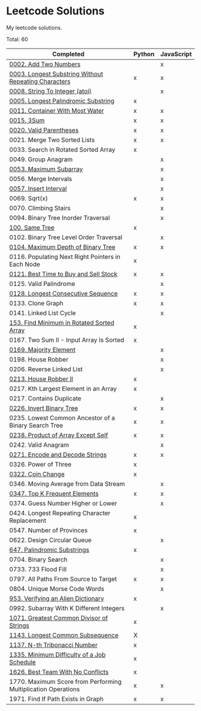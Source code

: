 # Leetcode Solutions

My leetcode solutions.

Total: 60

| Completed                                                                                                                             | Python | JavaScript |
| ------------------------------------------------------------------------------------------------------------------------------------- | ------ | ---------- |
| [0002. Add Two Numbers](https://leetcode.com/problems/add-two-numbers/)                                                               |        | x          |
| [0003. Longest Substring Without Repeating Characters](https://leetcode.com/problems/longest-substring-without-repeating-characters/) | x      | x          |
| [0008. String To Integer (atoi)](https://leetcode.com/problems/string-to-integer-atoi/)                                               |        | x          |
| [0005. Longest Palindromic Substring](https://leetcode.com/problems/longest-palindromic-substring/)                                   | x      |            |
| [0011. Container With Most Water](https://leetcode.com/problems/container-with-most-water/)                                           | x      | x          |
| [0015. 3Sum](https://leetcode.com/problems/3sum/)                                                                                     | x      | x          |
| [0020. Valid Parentheses](https://leetcode.com/problems/valid-parentheses/)                                                           | x      | x          |
| 0021. Merge Two Sorted Lists                                                                                                          | x      | x          |
| 0033. Search in Rotated Sorted Array                                                                                                  | x      |            |
| 0049. Group Anagram                                                                                                                   |        | x          |
| [0053. Maximum Subarray](https://leetcode.com/problems/maximum-subarray/)                                                             |        | x          |
| 0056. Merge Intervals                                                                                                                 |        | x          |
| [0057. Insert Interval](https://leetcode.com/problems/insert-interval/)                                                               |        | x          |
| 0069. Sqrt(x)                                                                                                                         | x      | x          |
| 0070. Climbing Stairs                                                                                                                 |        | x          |
| 0094. Binary Tree Inorder Traversal                                                                                                   |        | x          |
| [100. Same Tree](https://leetcode.com/problems/same-tree/)                                                                            | x      |            |
| 0102. Binary Tree Level Order Traversal                                                                                               |        | x          |
| [0104. Maximum Depth of Binary Tree](https://leetcode.com/problems/maximum-depth-of-binary-tree/)                                     | x      | x          |
| 0116. Populating Next Right Pointers in Each Node                                                                                     | x      |            |
| [0121. Best Time to Buy and Sell Stock](https://leetcode.com/problems/best-time-to-buy-and-sell-stock/)                               | x      | x          |
| 0125. Valid Palindrome                                                                                                                |        | x          |
| [0128. Longest Consecutive Sequence](https://leetcode.com/problems/longest-consecutive-sequence/)                                     | x      | x          |
| 0133. Clone Graph                                                                                                                     | x      | x          |
| 0141. Linked List Cycle                                                                                                               |        | x          |
| [153. Find Minimum in Rotated Sorted Array](https://leetcode.com/problems/find-minimum-in-rotated-sorted-array/)                      | x      |            |
| 0167. Two Sum II - Input Array Is Sorted                                                                                              | x      |            |
| [0169. Majority Element](https://leetcode.com/problems/majority-element/)                                                             |        | x          |
| 0198. House Robber                                                                                                                    |        | x          |
| 0206. Reverse Linked List                                                                                                             |        | x          |
| [0213. House Robber II](https://leetcode.com/problems/house-robber-ii/)                                                               | x      |            |
| 0217. Kth Largest Element in an Array                                                                                                 | x      |            |
| 0217. Contains Duplicate                                                                                                              |        | x          |
| [0226. Invert Binary Tree](https://leetcode.com/problems/invert-binary-tree/)                                                         | x      | x          |
| 0235. Lowest Common Ancestor of a Binary Search Tree                                                                                  | x      | x          |
| [0238. Product of Array Except Self](https://leetcode.com/problems/product-of-array-except-self/)                                     | x      | x          |
| 0242. Valid Anagram                                                                                                                   |        | x          |
| [0271. Encode and Decode Strings](https://leetcode.com/problems/encode-and-decode-strings/)                                           | x      | x          |
| 0326. Power of Three                                                                                                                  | x      |            |
| [0322. Coin Change](https://leetcode.com/problems/coin-change)                                                                        | x      |            |
| 0346. Moving Average from Data Stream                                                                                                 |        | x          |
| [0347. Top K Frequent Elements](https://leetcode.com/problems/top-k-frequent-elements/)                                               | x      | x          |
| 0374. Guess Number Higher or Lower                                                                                                    |        | x          |
| 0424. Longest Repeating Character Replacement                                                                                         | x      |            |
| 0547. Number of Provinces                                                                                                             | x      |            |
| 0622. Design Circular Queue                                                                                                           |        | x          |
| [647. Palindromic Substrings](https://leetcode.com/problems/palindromic-substrings/)                                                  | x      |            |
| 0704. Binary Search                                                                                                                   |        | x          |
| 0733. 733 Flood Fill                                                                                                                  |        | x          |
| 0797. All Paths From Source to Target                                                                                                 | x      | x          |
| 0804. Unique Morse Code Words                                                                                                         |        | x          |
| [953. Verifying an Alien Dictionary](https://leetcode.com/problems/verifying-an-alien-dictionary/)                                    | x      |            |
| 0992. Subarray With K Different Integers                                                                                              |        | x          |
| [1071. Greatest Common Divisor of Strings](https://leetcode.com/problems/greatest-common-divisor-of-strings/)                         | x      |            |
| [1143. Longest Common Subsequence](https://leetcode.com/problems/longest-common-subsequence/)                                         | X      |            |
| [1137. N-th Tribonacci Number](https://leetcode.com/problems/n-th-tribonacci-number/)                                                 | x      |            |
| [1335. Minimum Difficulty of a Job Schedule](https://leetcode.com/problems/minimum-difficulty-of-a-job-schedule/)                     | x      |            |
| [1626. Best Team With No Conflicts](https://leetcode.com/problems/best-team-with-no-conflicts/)                                       | x      |            |
| 1770. Maximum Score from Performing Multiplication Operations                                                                         | x      | x          |
| 1971. Find If Path Exists in Graph                                                                                                    | x      | x          |
